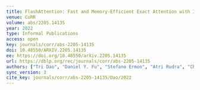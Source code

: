 ```yaml
---
title: FlashAttention: Fast and Memory-Efficient Exact Attention with IO-Awareness.
venue: CoRR
volume: abs/2205.14135
year: 2022
type: Informal Publications
access: open
key: journals/corr/abs-2205-14135
doi: 10.48550/ARXIV.2205.14135
ee: https://doi.org/10.48550/arXiv.2205.14135
url: https://dblp.org/rec/journals/corr/abs-2205-14135
authors: ["Tri Dao", "Daniel Y. Fu", "Stefano Ermon", "Atri Rudra", "Christopher R\u00e9"]
sync_version: 3
cite_key: journals/corr/abs-2205-14135/Dao/2022
---
```

